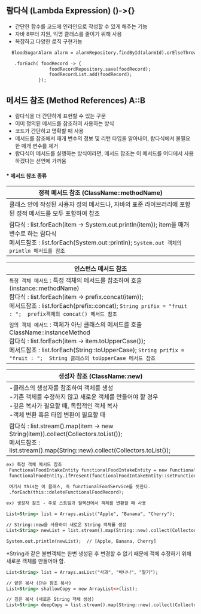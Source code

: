 ## 람다식 (Lambda Expression) ()->{}
- 간단한 함수를 코드에 인라인으로 작성할 수 있게 해주는 기능
- 자바 8부터 지원, 익명 클래스를 줄이기 위해 사용
- 복잡하고 다양한 로직 구현가능
  
```xml
  BloodSugarAlarm alarm = alarmRepository.findById(alarmId).orElseThrow(() -> new IllegalArgumentException("Invalid alarm ID"));
```

```xml
   .forEach( foodRecord -> {
                foodRecordRepository.save(foodRecord);
                foodRecordList.add(foodRecord);
            });
```

## 메서드 참조 (Method References) A::B
- 람다식을 더 간단하게 표현할 수 있는 구문
- 이미 정의된 메서드를 참조하여 사용하는 방식
- 코드가 간단하고 명확할 때 사용
- 메서드를 참조해서 매개 변수의 정보 및 리턴 타입을 알아내어, 람다식에서 불필요한 매개 변수를 제거
- 람다식이 메서드를 실행하는 방식이라면, 메서드 참조는 이 메서드를 어디에서 사용하겠다는 선언에 가까움

#### * 메서드 참조 종류
|정적 메서드 참조 (ClassName::methodName)|
|---------|
|클래스 안에 작성된 사용자 정의 메서드나, 자바의 표준 라이브러리에 포함된 정적 메서드를 모두 포함하여 참조|
|람다식 : list.forEach(item -> System.out.println(item)); item을 매개변수로 하는 람다식<br/> 메서드참조 : list.forEach(System.out::println);  `System.out 객체의 println 메서드를 참조` |

|인스턴스 메서드 참조|
|---------|
|`특정 객체 메서드` : 특정 객체의 메서드를 참조하여 호출 (instance::methodName) <br/> 람다식 : list.forEach(item -> prefix.concat(item)); <br/> 메서드참조 : list.forEach(prefix::concat);  `String prifix = "fruit : ";  prefix객체의 concat() 메서드 참조`|
|`임의 객체 메서드` : 객체가 아닌 클래스의 메서드를 호출 ClassName::instanceMethod <br/> 람다식 : list.forEach(item -> item.toUpperCase()); <br/> 메서드참조 : list.forEach(String::toUpperCase);  `String prifix = "fruit : ";  String 클래스의 toUpperCase 메서드 참조`|

|생성자 참조 (ClassName::new)|
|---------|
|-클래스의 생성자를 참조하여 객체를 생성<br/> -기존 객체를 수정하지 않고 새로운 객체를 만들어야 할 경우<br/> -깊은 복사가 필요할 때, 독립적인 객체 복사<br/> -객체 변환 혹은 타입 변환이 필요할 때|
|람다식 : list.stream().map(item -> new String(item)).collect(Collectors.toList());<br/> 메서드참조 : list.stream().map(String::new).collect(Collectors.toList());|

```xml
ex) 특정 객체 메서드 참조
 FunctionalFoodIntakeEntity functionalFoodIntakeEntity = new FunctionalFoodIntakeEntity();
 functionalFoodEntity.ifPresent(functionalFoodIntakeEntity::setFunctionalFood);

 여기서 this는 이 클래스, 즉 functionalFoodService를 뜻한다.
 .forEach(this::deleteFunctionalFoodRecord);
```

```xml
ex) 생성자 참조 - 주로 스트림과 컬렉션에서 객체를 변환할 때 사용
                 
List<String> list = Arrays.asList("Apple", "Banana", "Cherry");

// String::new을 사용하여 새로운 String 객체를 생성
List<String> newList = list.stream().map(String::new).collect(Collectors.toList());

System.out.println(newList);  // [Apple, Banana, Cherry]

```

*String과 같은 불변객체는 한번 생성된 후 변경할 수 없기 때문에 객체 수정하기 위해 새로운 객체를 만들어야 함.

```xml
List<String> list = Arrays.asList("사과", "바나나", "딸기");

// 얕은 복사 (단순 참조 복사)
List<String> shallowCopy = new ArrayList<>(list);

// 깊은 복사 (새로운 String 객체 생성)
List<String> deepCopy = list.stream().map(String::new).collect(Collectors.toList());
```
